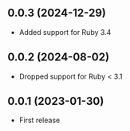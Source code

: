 ## 0.0.3 (2024-12-29)

- Added support for Ruby 3.4

## 0.0.2 (2024-08-02)

- Dropped support for Ruby < 3.1

## 0.0.1 (2023-01-30)

- First release
